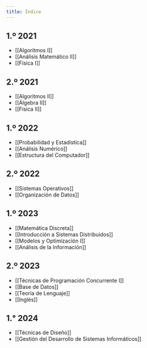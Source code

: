 ```yaml
---
title: Índice
---
```


## 1.º 2021

- [[Algoritmos I]]
- [[Análisis Matemático II]]
- [[Física I]]

## 2.º 2021

- [[Algoritmos II]]
- [[Álgebra II]]
- [[Física II]]

## 1.º 2022

- [[Probabilidad y Estadística]]
- [[Análisis Numérico]]
- [[Estructura del Computador]]

## 2.º 2022

- [[Sistemas Operativos]]
- [[Organización de Datos]]

## 1.º 2023

- [[Matemática Discreta]]
- [[Introducción a Sistemas Distribuidos]]
- [[Modelos y Optimización I]]
- [[Análisis de la Información]]

## 2.º 2023

- [[Técnicas de Programación Concurrente I]]
- [[Base de Datos]]
- [[Teoría de Lenguaje]]
- [[Inglés]]

## 1.° 2024

- [[Técnicas de Diseño]]
- [[Gestión del Desarrollo de Sistemas Informáticos]]